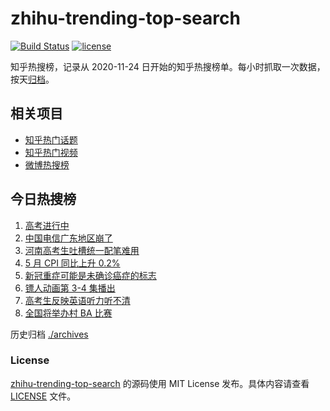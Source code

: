# zhihu-trending-top-search

[![Build Status](https://github.com/justjavac/zhihu-trending-top-search/workflows/ci/badge.svg?branch=main)](https://github.com/justjavac/zhihu-trending-top-search/actions)
[![license](https://img.shields.io/github/license/justjavac/zhihu-trending-top-search)](https://github.com/justjavac/zhihu-trending-top-search/blob/main/LICENSE)

知乎热搜榜，记录从 2020-11-24 日开始的知乎热搜榜单。每小时抓取一次数据，按天[归档](./archives)。

## 相关项目

- [知乎热门话题](https://github.com/justjavac/zhihu-trending-hot-questions)
- [知乎热门视频](https://github.com/justjavac/zhihu-trending-hot-video)
- [微博热搜榜](https://github.com/justjavac/weibo-trending-hot-search)

## 今日热搜榜

<!-- BEGIN -->
<!-- 最后更新时间 Fri Jun 09 2023 12:08:36 GMT+0800 (China Standard Time) -->

1. [高考进行中](https://www.zhihu.com/search?q=%E9%AB%98%E8%80%83%E8%BF%9B%E8%A1%8C%E4%B8%AD)
1. [中国电信广东地区崩了](https://www.zhihu.com/search?q=%E4%B8%AD%E5%9B%BD%E7%94%B5%E4%BF%A1%E5%B9%BF%E4%B8%9C%E5%9C%B0%E5%8C%BA%E5%B4%A9%E4%BA%86)
1. [河南高考生吐槽统一配笔难用](https://www.zhihu.com/search?q=%E6%B2%B3%E5%8D%97%E9%AB%98%E8%80%83%E7%94%9F%E5%90%90%E6%A7%BD%E7%BB%9F%E4%B8%80%E9%85%8D%E7%AC%94%E9%9A%BE%E7%94%A8)
1. [5 月 CPI 同比上升 0.2%](https://www.zhihu.com/search?q=5%20%E6%9C%88%20CPI%20%E5%90%8C%E6%AF%94%E4%B8%8A%E5%8D%87%200.2%25)
1. [新冠重症可能是未确诊癌症的标志](https://www.zhihu.com/search?q=%E6%96%B0%E5%86%A0%E9%87%8D%E7%97%87%E5%8F%AF%E8%83%BD%E6%98%AF%E6%9C%AA%E7%A1%AE%E8%AF%8A%E7%99%8C%E7%97%87%E7%9A%84%E6%A0%87%E5%BF%97)
1. [镖人动画第 3-4 集播出](https://www.zhihu.com/search?q=%E9%95%96%E4%BA%BA%E5%8A%A8%E7%94%BB%E7%AC%AC%203-4%20%E9%9B%86%E6%92%AD%E5%87%BA)
1. [高考生反映英语听力听不清](https://www.zhihu.com/search?q=%E9%AB%98%E8%80%83%E7%94%9F%E5%8F%8D%E6%98%A0%E8%8B%B1%E8%AF%AD%E5%90%AC%E5%8A%9B%E5%90%AC%E4%B8%8D%E6%B8%85)
1. [全国将举办村 BA 比赛](https://www.zhihu.com/search?q=%E5%85%A8%E5%9B%BD%E5%B0%86%E4%B8%BE%E5%8A%9E%E6%9D%91%20BA%20%E6%AF%94%E8%B5%9B)

<!-- END -->

历史归档 [./archives](./archives)

### License

[zhihu-trending-top-search](https://github.com/justjavac/zhihu-trending-top-search) 的源码使用 MIT License
发布。具体内容请查看 [LICENSE](./LICENSE) 文件。
